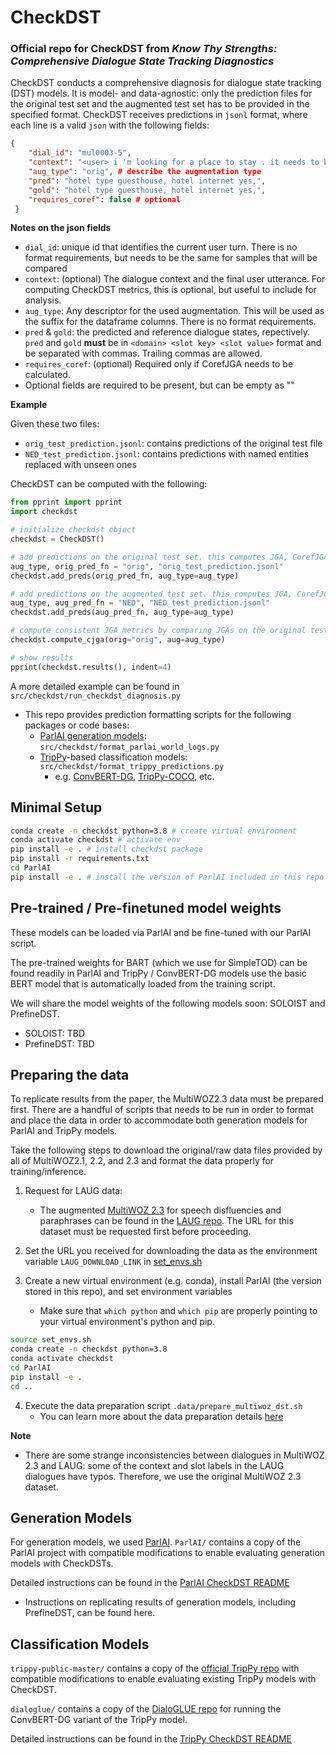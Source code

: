 # CheckDST
### Official repo for CheckDST from <em>Know Thy Strengths: Comprehensive Dialogue State Tracking Diagnostics</em>

CheckDST conducts a comprehensive diagnosis for dialogue state tracking (DST) models. 
It is model- and data-agnostic: only the prediction files for the original test set and the augmented test set has to be provided in the specified format. 
CheckDST receives predictions in `jsonl` format, where each line is a valid `json` with the following fields: 
```json
{
    "dial_id": "mul0003-5", 
    "context": "<user> i 'm looking for a place to stay . it needs to be a guesthouse and include free wifi .",  
    "aug_type": "orig", # describe the augmentation type 
    "pred": "hotel type guesthouse, hotel internet yes,",   
    "gold": "hotel type guesthouse, hotel internet yes,", 
    "requires_coref": false # optional 
 }
```

**Notes on the json fields** 
- `dial_id`: unique id that identifies the current user turn. There is no format requirements, but needs to be the same for samples that will be compared
- `context`: (optional) The dialogue context and the final user utterance. For computing CheckDST metrics, this is optional, but useful to include for analysis. 
- `aug_type`: Any descriptor for the used augmentation. This will be used as the suffix for the dataframe columns. There is no format requirements. 
- `pred` & `gold`: the predicted and reference dialogue states, repectively. `pred` and `gold` **must** be in `<domain> <slot key> <slot value>` format and be separated with commas. Trailing commas are allowed.
- `requires_coref`: (optional) Required only if CorefJGA needs to be calculated. 
- Optional fields are required to be present, but can be empty as ""



**Example**

Given these two files: 
- `orig_test_prediction.jsonl`: contains predictions of the original test file
- `NED_test_prediction.jsonl`: contains predictions with named entities replaced with unseen ones

CheckDST can be computed with the following: 

```python
from pprint import pprint
import checkdst

# initialize checkdst object 
checkdst = CheckDST()

# add predictions on the original test set. this computes JGA, CorefJGA if applicable, and hallucination 
aug_type, orig_pred_fn = "orig", "orig_test_prediction.jsonl" 
checkdst.add_preds(orig_pred_fn, aug_type=aug_type)

# add predictions on the augmented test set. this computes JGA, CorefJGA if applicable, and hallucination 
aug_type, aug_pred_fn = "NED", "NED_test_prediction.jsonl" 
checkdst.add_preds(aug_pred_fn, aug_type=aug_type)

# compute consistent JGA metrics by comparing JGAs on the original test set and the augmented test set 
checkdst.compute_cjga(orig="orig", aug=aug_type)

# show results 
pprint(checkdst.results(), indent=4)
```

A more detailed example can be found in `src/checkdst/run_checkdst_diagnosis.py`

- This repo provides prediction formatting scripts for the following packages or code bases: 
    - [ParlAI generation models](#generation-models): `src/checkdst/format_parlai_world_logs.py`
    - [TripPy](#classification-models)-based classification models: `src/checkdst/format_trippy_predictions.py`
        - e.g. [ConvBERT-DG](https://github.com/alexa/dialoglue), [TripPy-COCO](https://arxiv.org/pdf/2010.12850.pdf), etc.



## Minimal Setup 

```bash
conda create -n checkdst python=3.8 # create virtual environment 
conda activate checkdst # activate env
pip install -e . # install checkdst package
pip install -r requirements.txt
cd ParlAI  
pip install -e . # install the version of ParlAI included in this repo
```

## Pre-trained / Pre-finetuned model weights 

These models can be loaded via ParlAI and be fine-tuned with our ParlAI script. 

The pre-trained weights for BART (which we use for SimpleTOD) can be found readily in ParlAI and TripPy / ConvBERT-DG models use the basic BERT model that is automatically loaded from the training script. 

We will share the model weights of the following models soon: SOLOIST and PrefineDST. 
- SOLOIST: TBD
- PrefineDST: TBD 

## Preparing the data 

To replicate results from the paper, the MultiWOZ2.3 data must be prepared first. There are a handful of scripts that needs to be run in order to format and place the data in order to accommodate both generation models for ParlAI and TripPy models. 

Take the following steps to download the original/raw data files provided by all of MultiWOZ2.1, 2.2, and 2.3 and format the data properly for training/inference.

1. Request for LAUG data: 
    - The augmented [MultiWOZ 2.3](https://github.com/lexmen318/MultiWOZ-coref) for speech disfluencies and paraphrases can be found in the [LAUG repo](https://github.com/thu-coai/LAUG#supported-datasets). The URL for this dataset must be requested first before proceeding.

1. Set the URL you received for downloading the data as the environment variable `LAUG_DOWNLOAD_LINK` in [set_envs.sh](set_envs.sh) 
1. Create a new virtual environment (e.g. conda), install ParlAI (the version stored in this repo), and set environment variables
    * Make sure that `which python` and `which pip` are properly pointing to your virtual environment's  python and pip. 
```bash
source set_envs.sh 
conda create -n checkdst python=3.8
conda activate checkdst
cd ParlAI
pip install -e . 
cd .. 
```

4. Execute the data preparation script `.data/prepare_multiwoz_dst.sh`
    - You can learn more about the data preparation details [here](data/README.md)

**Note** 
- There are some strange inconsistencies between dialogues in MultiWOZ 2.3 and LAUG: some of the context and slot labels in the LAUG dialogues have typos. Therefore, we use the original MultiWOZ 2.3 dataset. 


## Generation Models 

For generation models, we used [ParlAI](https://parl.ai). `ParlAI/` contains a copy of the ParlAI project with compatible modifications to enable evaluating generation models with CheckDSTs. 

Detailed instructions can be found in the [ParlAI CheckDST README](ParlAI/CHECKDST_README.md)
- Instructions on replicating results of generation models, including PrefineDST, can be found here. 


## Classification Models 

`trippy-public-master/` contains a copy of the [official TripPy repo](https://gitlab.cs.uni-duesseldorf.de/general/dsml/trippy-public) with compatible modifications to enable evaluating existing TripPy models with CheckDST. 

`dialoglue/` contains a copy of the [DialoGLUE repo](https://github.com/alexa/dialoglue) for running the ConvBERT-DG variant of the TripPy model. 

Detailed instructions can be found in the [TripPy CheckDST README](trippy-public-master/CHECKDST_README.md)
